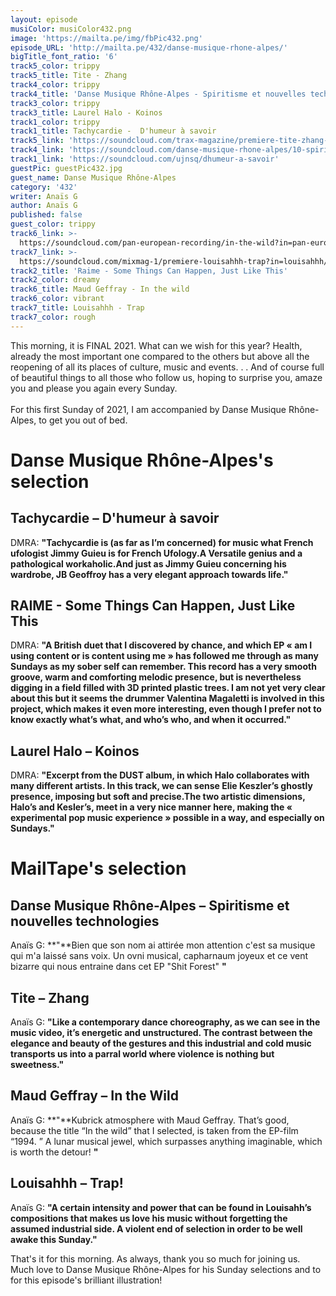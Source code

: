 ```yaml
---
layout: episode
musiColor: musiColor432.png
image: 'https://mailta.pe/img/fbPic432.png'
episode_URL: 'http://mailta.pe/432/danse-musique-rhone-alpes/'
bigTitle_font_ratio: '6'
track5_color: trippy
track5_title: Tite - Zhang
track4_color: trippy
track4_title: 'Danse Musique Rhône-Alpes - Spiritisme et nouvelles technologies '
track3_color: trippy
track3_title: Laurel Halo - Koinos
track1_color: trippy
track1_title: Tachycardie -  D'humeur à savoir
track5_link: 'https://soundcloud.com/trax-magazine/premiere-tite-zhang-fragil-musique'
track4_link: 'https://soundcloud.com/danse-musique-rhone-alpes/10-spiritisme-mtrdigit-v1'
track1_link: 'https://soundcloud.com/ujnsq/dhumeur-a-savoir'
guestPic: guestPic432.jpg
guest_name: Danse Musique Rhône-Alpes
category: '432'
writer: Anaïs G
author: Anaïs G
published: false
guest_color: trippy
track6_link: >-
  https://soundcloud.com/pan-european-recording/in-the-wild?in=pan-european-recording/sets/maud-geffray-1994
track7_link: >-
  https://soundcloud.com/mixmag-1/premiere-louisahhh-trap?in=louisahhh/sets/a-trap-ive-built-raar008
track2_title: 'Raime - Some Things Can Happen, Just Like This'
track2_color: dreamy
track6_title: Maud Geffray - In the wild
track6_color: vibrant
track7_title: Louisahhh - Trap
track7_color: rough
---
```


<p id="introduction">This morning, it is FINAL 2021. What can we wish for this year? Health, already the most important one compared to the others but above all the reopening of all its places of culture, music and events. . . And of course full of beautiful things to all those who follow us, hoping to surprise you, amaze you and please you again every Sunday.
<br><br>
For this first Sunday of 2021, I am accompanied by Danse Musique Rhône-Alpes, to get you out of bed.
</p>


# Danse Musique Rhône-Alpes's selection

## Tachycardie – D'humeur à savoir
DMRA: **"**Tachycardie is (as far as I’m concerned) for music what French ufologist Jimmy Guieu is for French Ufology.A Versatile genius and a pathological workaholic.And just as Jimmy Guieu concerning his wardrobe, JB Geoffroy has a very elegant approach towards life.**"**

## RAIME - Some Things Can Happen, Just Like This
DMRA: **"**A British duet that I discovered by chance, and which EP « am I using content or is content using me » has followed me through as many Sundays as my sober self can remember.
This record has a very smooth groove, warm and comforting melodic presence, but is nevertheless digging in a field filled with 3D printed plastic trees. 
I am not yet very clear about this but it seems the drummer Valentina Magaletti is involved in this project, which makes it even more interesting, even though I prefer not to know exactly what’s what, and who’s who, and when it occurred.**"**

## Laurel Halo – Koinos
DMRA: **"**Excerpt from the DUST album, in which Halo collaborates with many different artists.
In this track, we can sense Elie Keszler’s ghostly presence, imposing but soft and precise.The two artistic dimensions, Halo’s and Kesler’s, meet in a very nice manner here, making the « experimental pop music experience » possible in a way, and especially on Sundays.**"**


# MailTape's selection

## Danse Musique Rhône-Alpes – Spiritisme et nouvelles technologies
Anaïs G: **"**Bien que son nom ai attirée mon attention c'est sa musique qui m'a laissé sans voix. Un ovni musical, capharnaum joyeux et ce vent bizarre qui nous entraine dans cet EP "Shit Forest"  **"**

## Tite – Zhang
Anaïs G: **"**Like a contemporary dance choreography, as we can see in the music video, it’s energetic and unstructured. The contrast between the elegance and beauty of the gestures and this industrial and cold music transports us into a parral world where violence is nothing but sweetness.**"**

## Maud Geffray – In the Wild 
Anaïs G: **"**Kubrick atmosphere with Maud Geffray. That’s good, because the title “In the wild” that I selected, is taken from the EP-film “1994. ” A lunar musical jewel, which surpasses anything imaginable, which is worth the detour! **"**

## Louisahhh – Trap!
Anaïs G: **"**A certain intensity and power that can be found in Louisahh’s compositions that makes us love his music without forgetting the assumed industrial side. A violent end of selection in order to be well awake this Sunday.**"**


<p id="outroduction">That's it for this morning. As always, thank you so much for joining us. Much love to Danse Musique Rhône-Alpes for his Sunday selections and to for this episode's brilliant illustration!</p>

